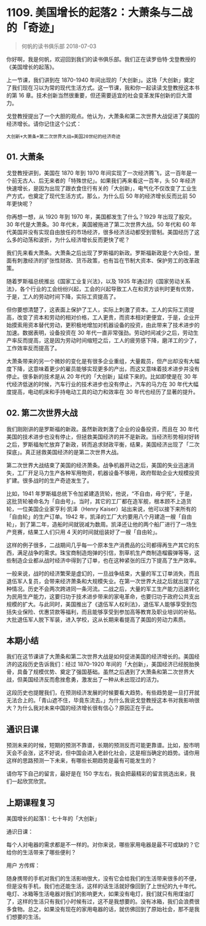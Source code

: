 # 1109. 美国增长的起落2：大萧条与二战的「奇迹」
> 何帆的读书俱乐部
2018-07-03

你好啊，我是何帆，欢迎回到我们的读书俱乐部。我们正在读罗伯特·戈登教授的《美国增长的起落》。

上一节课，我们讲到在 1870-1940 年间出现的「大创新」。这场「大创新」奠定了我们现在习以为常的现代生活方式。这一节课，我和你一起读读戈登教授这本书的第 16 章。技术创新当然很重要，但还需要适宜的社会变革发挥创新的巨大潜力。

戈登教授提出了一个大胆的观点。他认为，大萧条和第二次世界大战促进了美国的经济增长。请你记住这个公式：

	大创新+大萧条+第二次世界大战=美国20世纪的经济奇迹

## 01. 大萧条

戈登教授讲到，美国在 1870 年到 1970 年间实现了一次经济腾飞，这一百年是一个前无古人、后无来者的「特殊世纪」。如果我们再来看这一百年，头 50 年经济快速增长，是因为出现了跟衣食住行有关的「大创新」，电气化不仅改变了工业生产方式，也奠定了现代生活方式，那么，为什么后 50 年的经济增长反而比前 50 年更快呢？

你再想一想，从 1920 年到 1970 年，美国都发生了什么？1929 年出现了股灾。30 年代是大萧条。30 年代末，美国被拖进了第二次世界大战。50 年代和 60 年代美国并没有实现自由放任的市场经济，很多经济活动都受到管制。美国经历了这么多的动荡和波折，为什么经济增长反而更快了呢？

我们先来看大萧条。大萧条之后出现了罗斯福的新政。罗斯福新政是个大杂烩，里面有刺激经济的扩张性财政、货币政策，也有旨在节制大资本、保护劳工的改革政策。

随着罗斯福总统推出《国家工业复兴法》，以及 1935 年通过的《国家劳动关系法》，各个行业的工会纷纷兴起，工会的兴起导致工人在和资方谈判时更有优势，于是，工人的劳动时间下降，实际工资提高了。

但你要想清楚了，这表面上保护了工人，实际上刺激了资本。工人的实际工资提高，改变了资本和劳动的相对价格，工人更贵，而资本相对更便宜，于是，企业开始摸索用资本替代劳动，更积极地增加对机器设备的投资，由此带来了技术进步的加速。数据表明，设备投资在 30 年代一直非常强劲。劳动时间减少之后，劳动生产率反而提高，这是因为劳动时间缩短之后，工人的疲劳感下降，磨洋工的少了，工作效率反而提高了。

大萧条带来的另一个微妙的变化是有很多企业重组，大量裁员，但产出却没有大幅度下降，这意味着更少的雇员能够实现更多的产出，而这又意味着技术进步并没有停止。很多新的技术是从 20 年代的「大创新」延续下来的。比如即使是在 30 年代经济低迷的时候，汽车行业的技术进步也没有停止，汽车的马力在 30 年代大幅度提高，电动机床和手持电动工具的动力和效率在 30 年代也经历了显著的提升。

## 02. 第二次世界大战

我们刚刚讲的是罗斯福的新政。虽然新政刺激了企业的设备投资，而且在 30 年代美国的技术进步也没有停止，但拯救美国经济的并不是新政。当经济形势相对好转之后，罗斯福匆忙放弃了新政，转而追求财政平衡，结果，美国经济出现了「二次探底」。真正拯救美国经济的是第二次世界大战。

第二次世界大战结束了美国的经济萧条。战争机器开动之后，美国的失业迅速消失，工厂开足马力生产各种军用物资，机器设备不够用，政府帮助企业大规模投资扩建。很多战时的生产奇迹发生了。

比如，1941 年罗斯福总统下令加紧建造货轮，他说，“不自由，毋宁死”，于是，这批货轮被命名为「自由号」。当时，其它的工厂都在造军舰，根本顾不上造货轮，一位美国企业家亨利·凯泽（Henry Kaiser）站出来说，他可以接下来所有的「自由轮」的生产订单。1942 年，凯泽的工厂大约要用八个月建造一艘「自由轮」，到了第二年，造船时间就锐减为数周。凯泽还让他的两个船厂进行了一场生产竞赛，结果工人们只用 4 天的时间就组装好了一艘「自由轮」。

这样的例子很多，二战期间几乎每一个原本生产消费品的公司都得再生产其它的东西，满足战争的需求。珠宝商制造炮弹的引信，割草机生产商制造榴霰弹等等，这些制造企业都从战时经济中得到了订单，也在这种紧张的压力下提高了生产效率。

一般来说，战时的经济繁荣是虚幻的，一旦战争结束，大量的军工订单消失，而且退伍军人复员，会带来经济萧条和大规模失业。在第一次世界大战之后就出现了这种情况。历史不会两次跨进同一条河流。二战之后，大量的军工生产能力迅速转化为民用生产能力，这要归功于技术进步带来的家电革命，也要归功于政府公共支出规模的扩大。与此同时，美国推出了《退伍军人权利法》，退伍军人能够享受到包括失业保险、优惠贷款等福利，而且能够享受到参加高等教育及职业培训的补贴。大批退伍军人脱下军装，进入学校，这从长期来看提高了美国的劳动力素质。

## 本期小结

我们在这节课讲了大萧条和第二次世界大战是如何促进美国的经济增长的。美国经济的这段历史告诉我们：经过 1870-1920 年间的「大创新」，美国经济已经脱胎换骨，具备了规模优势、奠定了强国基础。虽然之后遇到了大萧条和第二次世界大战，但美国经济反而愈挫愈勇，激发出了一种从未出现过的活力。

这段历史也提醒我们，在预测经济发展的时候要看大趋势。有些趋势是一旦打开就无法合上的。「青山遮不住，毕竟东流去。」为什么我说戈登教授这本书对我影响很大？为什么我对未来中国的经济增长很有信心？原因正在于此。

## 通识日课

预测未来的时候，短期的预测不靠谱，长期的预测反而可能更靠谱。比如，股市明天会不会涨，这不好说，但中国会进入老龄化社会，这是相当确定的趋势。请你用这样的思路预测一下未来，有哪些长期趋势是最有可能发生的？

请你写下自己的留言，最好是在 150 字左右，我会把最精彩的留言挑选出来，我们一起欣赏欣赏。

## 上期课程复习

美国增长的起落1：七十年的「大创新」

通识日课：

每个人对电器的需求都是不一样的。对你来说，哪些家用电器是最不可或缺的？它给你的生活带来了哪些便利？

用户 方传辉：

随身携带的手机对我们的生活影响很大，没有它会给我们的生活带来很多的不便，但是没有手机，我们也还能生活，这样的话生活就好像回到了上世纪的九十年代。电灯、冰箱等生活电器对我们的影响更大，如果没有电灯，我们就只有用煤油灯了，这样的生活只有我们小时候有过，这不是我想要的。没有冰箱，我们会浪费很多食物。总之，如果没有现在的家用电器的话，就仿佛回到了原始社会，那不是我们想要的生活。



